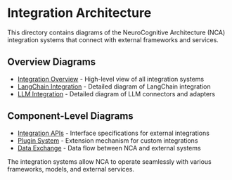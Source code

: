 # Integration Architecture

This directory contains diagrams of the NeuroCognitive Architecture (NCA) integration systems that connect with external frameworks and services.

## Overview Diagrams

- [Integration Overview](./overview.md) - High-level view of all integration systems
- [LangChain Integration](./langchain.md) - Detailed diagram of LangChain integration
- [LLM Integration](./llm.md) - Detailed diagram of LLM connectors and adapters

## Component-Level Diagrams

- [Integration APIs](./apis.md) - Interface specifications for external integrations
- [Plugin System](./plugins.md) - Extension mechanism for custom integrations
- [Data Exchange](./data-exchange.md) - Data flow between NCA and external systems

The integration systems allow NCA to operate seamlessly with various frameworks, models, and external services.
